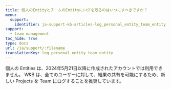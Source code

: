 ```yaml
---
title: 個人のEntityとチームのEntityにログを取るのはいつにすべきですか？
menu:
  support:
    identifier: ja-support-kb-articles-log_personal_entity_team_entity
support:
  - team management
toc_hide: true
type: docs
url: /ja/support/:filename
translationKey: log_personal_entity_team_entity
---
```

個人の Entities は、2024年5月21日以降に作成されたアカウントでは利用できません。 W&B は、全てのユーザーに対して、結果の共有を可能にするため、新しい Projects を Team にログすることを推奨しています。